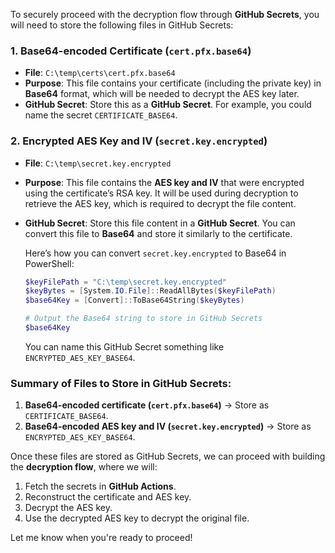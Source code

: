 To securely proceed with the decryption flow through **GitHub Secrets**, you will need to store the following files in GitHub Secrets:

### 1. **Base64-encoded Certificate (`cert.pfx.base64`)**
- **File**: `C:\temp\certs\cert.pfx.base64`
- **Purpose**: This file contains your certificate (including the private key) in **Base64** format, which will be needed to decrypt the AES key later.
- **GitHub Secret**: Store this as a **GitHub Secret**. For example, you could name the secret `CERTIFICATE_BASE64`.

### 2. **Encrypted AES Key and IV (`secret.key.encrypted`)**
- **File**: `C:\temp\secret.key.encrypted`
- **Purpose**: This file contains the **AES key and IV** that were encrypted using the certificate’s RSA key. It will be used during decryption to retrieve the AES key, which is required to decrypt the file content.
- **GitHub Secret**: Store this file content in a **GitHub Secret**. You can convert this file to **Base64** and store it similarly to the certificate.
  
   Here’s how you can convert `secret.key.encrypted` to Base64 in PowerShell:
   ```powershell
   $keyFilePath = "C:\temp\secret.key.encrypted"
   $keyBytes = [System.IO.File]::ReadAllBytes($keyFilePath)
   $base64Key = [Convert]::ToBase64String($keyBytes)
   
   # Output the Base64 string to store in GitHub Secrets
   $base64Key
   ```
   You can name this GitHub Secret something like `ENCRYPTED_AES_KEY_BASE64`.

### Summary of Files to Store in GitHub Secrets:
1. **Base64-encoded certificate (`cert.pfx.base64`)** → Store as `CERTIFICATE_BASE64`.
2. **Base64-encoded AES key and IV (`secret.key.encrypted`)** → Store as `ENCRYPTED_AES_KEY_BASE64`.

Once these files are stored as GitHub Secrets, we can proceed with building the **decryption flow**, where we will:
1. Fetch the secrets in **GitHub Actions**.
2. Reconstruct the certificate and AES key.
3. Decrypt the AES key.
4. Use the decrypted AES key to decrypt the original file.

Let me know when you're ready to proceed!


